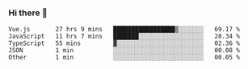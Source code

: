 ### Hi there 👋

<!--
**xin-code/Xin-code** is a ✨ _special_ ✨ repository because its `README.md` (this file) appears on your GitHub profile.

Here are some ideas to get you started:
<!--START_SECTION:waka-->
```text
Vue.js       27 hrs 9 mins   █████████████████▒░░░░░░░   69.17 % 
JavaScript   11 hrs 7 mins   ███████░░░░░░░░░░░░░░░░░░   28.34 % 
TypeScript   55 mins         ▓░░░░░░░░░░░░░░░░░░░░░░░░   02.36 % 
JSON         1 min           ░░░░░░░░░░░░░░░░░░░░░░░░░   00.08 % 
Other        1 min           ░░░░░░░░░░░░░░░░░░░░░░░░░   00.05 % 
```
<!--END_SECTION:waka-->
